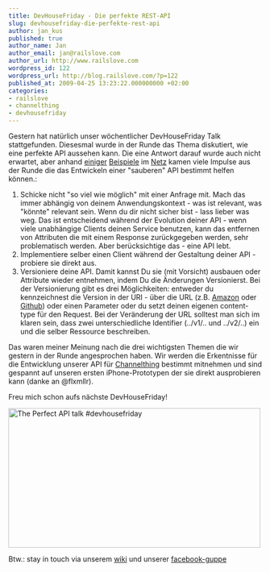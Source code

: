 ```yaml
---
title: DevHouseFriday - Die perfekte REST-API
slug: devhousefriday-die-perfekte-rest-api
author: jan_kus
published: true
author_name: Jan
author_email: jan@railslove.com
author_url: http://www.railslove.com
wordpress_id: 122
wordpress_url: http://blog.railslove.com/?p=122
published_at: 2009-04-25 13:23:22.000000000 +02:00
categories:
- railslove
- channelthing
- devhousefriday
---
```

Gestern hat natürlich unser wöchentlicher DevHouseFriday Talk stattgefunden. Diesesmal wurde in der Runde das Thema diskutiert, wie eine perfekte API aussehen kann. Die eine Antwort darauf wurde auch nicht erwartet, aber anhand <a href="http://apiwiki.twitter.com/Twitter-REST-API-Method%3A-users show">einiger</a> <a href="http://mite.yo.lk/api/projekte.html">Beispiele</a> im <a href="http://develop.github.com/">Netz</a> kamen viele Impulse aus der Runde die das Entwickeln einer "sauberen" API bestimmt helfen können.:
<ol>
<li>Schicke nicht "so viel wie möglich" mit einer Anfrage mit. Mach das immer abhängig von deinem Anwendungskontext - was ist relevant, was "könnte" relevant sein. Wenn du dir nicht sicher bist - lass lieber was weg. Das ist entscheidend während der Evolution deiner API - wenn viele unabhängige Clients deinen Service benutzen, kann das entfernen von Attributen die mit einem Response zurückgegeben werden, sehr problematisch werden. Aber berücksichtige das - eine API lebt.</li>
<li>Implementiere selber einen Client während der Gestaltung deiner API - probiere sie direkt aus.</li>
<li>Versioniere deine API. Damit kannst Du sie (mit Vorsicht) ausbauen oder Attribute wieder entnehmen, indem Du die Änderungen Versionierst. Bei der Versionierung gibt es drei Möglichkeiten: entweder du kennzeichnest die Version in der URI - über die URL (z.B. <a href="http://docs.amazonwebservices.com/AmazonSimpleDB/2007-11-07/DeveloperGuide/index.html?APIVersioning.html">Amazon</a> oder <a href="http://develop.github.com/p/general.html">Github</a>) oder einen Parameter oder du setzt deinen eigenen content-type für den Request. Bei der Veränderung der URL solltest man sich im klaren sein, dass zwei unterschiedliche Identifier (../v1/.. und ../v2/..) ein und die selber Ressource beschreiben.</li>
</ol>

Das waren meiner Meinung nach die drei wichtigsten Themen die wir gestern in der Runde angesprochen haben. Wir werden die Erkentnisse für die Entwicklung unserer API für <a href="http://channelthing.com">Channelthing</a> bestimmt mitnehmen und sind gespannt auf unseren ersten iPhone-Prototypen der sie direkt ausprobieren kann (danke an @flxmllr).

Freu mich schon aufs nächste DevHouseFriday!

<a href="http://www.ipernity.com/doc/koos/4683465"><img src="http://u1.ipernity.com/11/34/65/4683465.368be313.500.jpg" width="500" height="277" alt="The Perfect API talk #devhousefriday" border="0"/></a>

Btw.: stay in touch via unserem <a href="http://wiki.railslabs.com/index.php?title=Main_Page">wiki</a> und unserer <a href="http://www.facebook.com/group.php?gid=57051643796">facebook-guppe</a>
